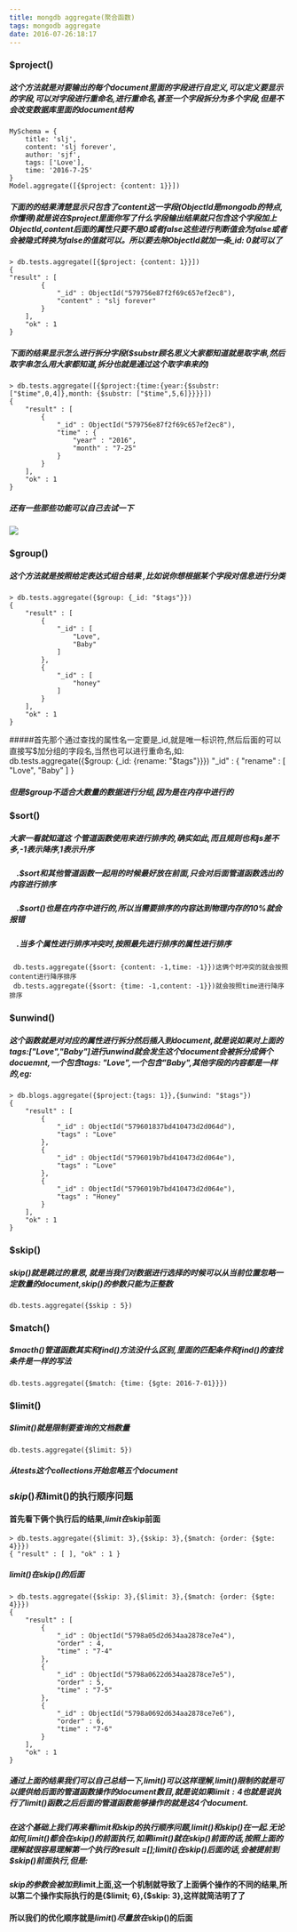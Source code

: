 ```yaml
---
title: mongdb aggregate(聚合函数)
tags: mongodb aggregate
date: 2016-07-26:18:17
---
```

### $project()
#####  这个方法就是对要输出的每个document里面的字段进行自定义,可以定义要显示的字段,可以对字段进行重命名,进行重命名,甚至一个字段拆分为多个字段,但是不会改变数据库里面的document结构
    MySchema = {
        title: 'slj',
        content: 'slj forever',
        author: 'sjf',
        tags: ['Love'],
        time: '2016-7-25'
    }
    Model.aggregate([{$project: {content: 1}}])
##### 下面的的结果清楚显示只包含了content这一字段(ObjectId是mongodb的特点,你懂得)就是说在$project里面你写了什么字段输出结果就只包含这个字段加上ObjectId,content后面的属性只要不是0或者false这些进行判断值会为false或者会被隐式转换为false的值就可以。所以要去除ObjectId就加一条_id: 0就可以了
    > db.tests.aggregate([{$project: {content: 1}}])
    {
    "result" : [
            {
                "_id" : ObjectId("579756e87f2f69c657ef2ec8"),
                "content" : "slj forever"
            }
        ],
        "ok" : 1
    }
##### 下面的结果显示怎么进行拆分字段($substr顾名思义大家都知道就是取字串,然后取字串怎么用大家都知道,拆分也就是通过这个取字串来的)
    > db.tests.aggregate([{$project:{time:{year:{$substr:["$time",0,4]},month: {$substr: ["$time",5,6]}}}}])
    {
        "result" : [
            {
                "_id" : ObjectId("579756e87f2f69c657ef2ec8"),
                "time" : {
                    "year" : "2016",
                    "month" : "7-25"
                }
            }
        ],
        "ok" : 1
    }
##### 还有一些那些功能可以自己去试一下
![](https://encrypted-tbn2.gstatic.com/images?q=tbn:ANd9GcSY8jdWVr4oPZYAz_nRM_YrullSUCuOz7fae3vZE67WlTGOacxcsg)
### $group()
##### 这个方法就是按照给定表达式组合结果 ,比如说你想根据某个字段对信息进行分类
    > db.tests.aggregate({$group: {_id: "$tags"}})
    {
        "result" : [
            {
                "_id" : [
                    "Love",
                    "Baby"
                ]
            },
            {
                "_id" : [
                    "honey"
                ]
            }
        ],
        "ok" : 1
    }
#####首先那个通过查找的属性名一定要是_id,就是唯一标识符,然后后面的可以直接写$加分组的字段名,当然也可以进行重命名,如:
     db.tests.aggregate({$group: {_id: {rename: "$tags"}}})
            "_id" : {
                "rename" : [
                    "Love",
                    "Baby"
                ]
            }
##### 但是$group不适合大数量的数据进行分组,因为是在内存中进行的
### $sort()
##### 大家一看就知道这 个管道函数使用来进行排序的,确实如此,而且规则也和js差不多,-1表示降序,1表示升序
#####     &nbsp;&nbsp;&nbsp;&nbsp;.$sort和其他管道函数一起用的时候最好放在前面,只会对后面管道函数选出的内容进行排序
#####     &nbsp;&nbsp;&nbsp;&nbsp;.$sort()也是在内存中进行的,所以当需要排序的内容达到物理内存的10%就会报错
#####   &nbsp;&nbsp;&nbsp;&nbsp;.当多个属性进行排序冲突时,按照最先进行排序的属性进行排序 
     db.tests.aggregate({$sort: {content: -1,time: -1}})这俩个时冲突的就会按照content进行降序排序
     db.tests.aggregate({$sort: {time: -1,content: -1}})就会按照time进行降序排序
### $unwind()
##### 这个函数就是对对应的属性进行拆分然后插入到document,就是说如果对上面的tags:["Love","Baby"]进行unwind就会发生这个document会被拆分成俩个docuemnt,一个包含tags: "Love",一个包含"Baby",其他字段的内容都是一样的,eg: 
    > db.blogs.aggregate({$project:{tags: 1}},{$unwind: "$tags"})
    {
        "result" : [
            {
                "_id" : ObjectId("579601837bd410473d2d064d"),
                "tags" : "Love"
            },
            {
                "_id" : ObjectId("5796019b7bd410473d2d064e"),
                "tags" : "Love"
            },
            {
                "_id" : ObjectId("5796019b7bd410473d2d064e"),
                "tags" : "Honey"
            }
        ],
        "ok" : 1
    }
### $skip()
##### $skip()就是跳过的意思,就是当我们对数据进行选择的时候可以从当前位置忽略一定数量的document ,$skip()的参数只能为正整数
    db.tests.aggregate({$skip : 5})
### $match()
##### $macth()管道函数其实和find()方法没什么区别,里面的匹配条件和find()的查找条件是一样的写法
    db.tests.aggregate({$match: {time: {$gte: 2016-7-01}}})
### $limit()
##### $limit()就是限制要查询的文档数量
    db.tests.aggregate({$limit: 5})
##### 从tests这个collections开始忽略五个document
### $skip()和$limit()的执行顺序问题
#### 首先看下俩个执行后的结果,$limit在$skip前面
    > db.tests.aggregate({$limit: 3},{$skip: 3},{$match: {order: {$gte: 4}}})
    { "result" : [ ], "ok" : 1 }
##### $limit()在$skip()的后面
    > db.tests.aggregate({$skip: 3},{$limit: 3},{$match: {order: {$gte: 4}}})
    {
        "result" : [
            {
                "_id" : ObjectId("5798a05d2d634aa2878ce7e4"),
                "order" : 4,
                "time" : "7-4"
            },
            {
                "_id" : ObjectId("5798a0622d634aa2878ce7e5"),
                "order" : 5,
                "time" : "7-5"
            },
            {
                "_id" : ObjectId("5798a0692d634aa2878ce7e6"),
                "order" : 6,
                "time" : "7-6"
            }
        ],
        "ok" : 1
    }
##### 通过上面的结果我们可以自己总结一下,$limit() 可以这样理解,$limit()限制的就是可以提供给后面的管道函数操作的document数目,就是说如果$limit:4也就是说执行了$limit()函数之后后面的管道函数能够操作的就是这4个document.
##### 在这个基础上我们再来看$limit和$skip的执行顺序问题,$limit()和$skip()在一起.无论如何,$limit()都会在$skip()的前面执行,如果$limit()就在$skip()前面的话,按照上面的理解就很容易理解第一个执行的result =[];$limit()在$skip()后面的话,会被提前到$skip()前面执行,但是:
**$skip的参数会被加到$limit上面,这一个机制就导致了上面俩个操作的不同的结果,所以第二个操作实际执行的是{$limit; 6},{$skip: 3},这样就简洁明了了**
#### 所以我们的优化顺序就是$limit()尽量放在$skip()的后面

